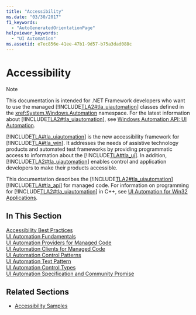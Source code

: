 ```yaml
---
title: "Accessibility"
ms.date: "03/30/2017"
f1_keywords: 
  - "AutoGeneratedOrientationPage"
helpviewer_keywords: 
  - "UI Automation"
ms.assetid: e7ec856e-41ee-47b1-9d57-b75a3dad088c
---
```

# Accessibility
> [!NOTE]
>  This documentation is intended for .NET Framework developers who want to use the managed [!INCLUDE[TLA2#tla_uiautomation](../../../includes/tla2sharptla-uiautomation-md.md)] classes defined in the <xref:System.Windows.Automation> namespace. For the latest information about [!INCLUDE[TLA2#tla_uiautomation](../../../includes/tla2sharptla-uiautomation-md.md)], see [Windows Automation API: UI Automation](https://go.microsoft.com/fwlink/?LinkID=156746).  
  
 [!INCLUDE[TLA#tla_uiautomation](../../../includes/tlasharptla-uiautomation-md.md)] is the new accessibility framework for [!INCLUDE[TLA#tla_win](../../../includes/tlasharptla-win-md.md)]. It addresses the needs of assistive technology products and automated test frameworks by providing programmatic access to information about the [!INCLUDE[TLA#tla_ui](../../../includes/tlasharptla-ui-md.md)]. In addition, [!INCLUDE[TLA2#tla_uiautomation](../../../includes/tla2sharptla-uiautomation-md.md)] enables control and application developers to make their products accessible.  
  
 This documentation describes the [!INCLUDE[TLA2#tla_uiautomation](../../../includes/tla2sharptla-uiautomation-md.md)] [!INCLUDE[TLA#tla_api](../../../includes/tlasharptla-api-md.md)] for managed code. For information on programming for [!INCLUDE[TLA2#tla_uiautomation](../../../includes/tla2sharptla-uiautomation-md.md)] in C++, see [UI Automation for Win32 Applications](/windows/desktop/winauto/windows-automation-api-portal).  
  
## In This Section  
 [Accessibility Best Practices](../../../docs/framework/ui-automation/accessibility-best-practices.md)  
 [UI Automation Fundamentals](../../../docs/framework/ui-automation/index.md)  
 [UI Automation Providers for Managed Code](../../../docs/framework/ui-automation/ui-automation-providers-for-managed-code.md)  
 [UI Automation Clients for Managed Code](../../../docs/framework/ui-automation/ui-automation-clients-for-managed-code.md)  
 [UI Automation Control Patterns](../../../docs/framework/ui-automation/ui-automation-control-patterns.md)  
 [UI Automation Text Pattern](../../../docs/framework/ui-automation/ui-automation-text-pattern.md)  
 [UI Automation Control Types](../../../docs/framework/ui-automation/ui-automation-control-types.md)  
 [UI Automation Specification and Community Promise](../../../docs/framework/ui-automation/ui-automation-specification-and-community-promise.md)  
  
## Related Sections  
- [Accessibility Samples](https://github.com/Microsoft/WPF-Samples/tree/master/Accessibility) 
